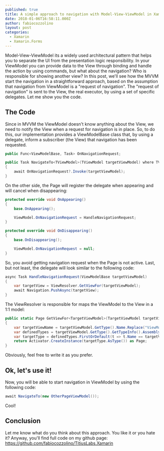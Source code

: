 ```yaml
---
published: true
title: A simple approach to navigation with Model-View-ViewModel in Xamarin.Forms
date: 2018-01-06T16:58:11.000Z
author: fabiocozzolino
layout: post
categories:
  - Xamarin
  - Xamarin.Forms
---
```

Model-View-ViewModel its a widely used architectural pattern that helps you to separate the UI from the presentation logic responsibility. In your ViewModel you can provide data to the View through binding and handle the action by using commands, but what about the navigation? Who is responsible for showing another view?
In this post, we'll see how the MVVM start the navigation in a straightforward approach, based on the assumption that navigation from ViewModel is a "request of navigation". The "request of navigation" is sent to the View, the real executor, by using a set of specific delegates.
Let me show you the code.

## The Code
Since in MVVM the ViewModel doesn't know anything about the View, we need to notify the View when a request for navigation is in place. So, to do this, our implementation provides a ViewModelBase class that, by using a delegate, inform a subscriber (the View) that navigation has been requested. 
~~~ csharp
public Func<ViewModelBase, Task> OnNavigationRequest;

public Task NavigateTo<TViewModel>(TViewModel targetViewModel) where TViewModel : ViewModelBase
{
    await OnNavigationRequest?.Invoke(targetViewModel);
}
~~~ 
On the other side, the Page will register the delegate when appearing and will cancel when disappearing:
~~~ csharp
protected override void OnAppearing()
{
    base.OnAppearing();

    ViewModel.OnNavigationRequest = HandleNavigationRequest;
}

protected override void OnDisappearing()
{
    base.OnDisappearing();

    ViewModel.OnNavigationRequest = null;
}
~~~ 
So, you avoid getting navigation request when the Page is not active. Last, but not least, the delegate will look similar to the following code:
~~~ csharp
async Task HandleNavigationRequest(ViewModelBase targetViewModel)
{
    var targetView = ViewResolver.GetViewFor(targetViewModel);
    await Navigation.PushAsync(targetView);
}
~~~ 
The ViewResolver is responsible for maps the ViewModel to the View in a 1:1 model:
~~~ csharp
public static Page GetViewFor<TargetViewModel>(TargetViewModel targetViewModel) where TargetViewModel : ViewModelBase, new()
{
    var targetViewName = targetViewModel.GetType().Name.Replace("ViewModel", "Page");
    var definedTypes = targetViewModel.GetType().GetTypeInfo().Assembly.DefinedTypes;
    var targetType = definedTypes.FirstOrDefault(t => t.Name == targetViewName);
    return Activator.CreateInstance(targetType.AsType()) as Page;
}
~~~ 
Obviously, feel free to write it as you prefer.

## Ok, let's use it!
Now, you will be able to start navigation in ViewModel by using the following code:
~~~ csharp
await NavigateTo(new OtherPageViewModel());
~~~ 
Cool!

## Conclusion
Let me know what do you think about this approach. You like it or you hate it? Anyway, you'll find full code on my github page: https://github.com/fabiocozzolino/TitiusLabs.Xamarin
